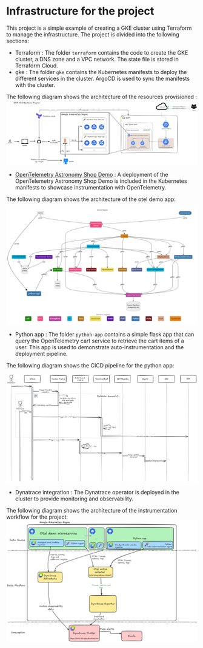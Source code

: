 # Infrastructure for the project

This project is a simple example of creating a GKE cluster using Terraform to
manage the infrastructure. The project is divided into the following sections:

- Terraform : The folder `terraform` contains the code to create the GKE
cluster, a DNS zone and a VPC network. The state file is stored in Terraform
Cloud.
- gke : The folder `gke` contains the Kubernetes manifests to deploy the
different services in the cluster. ArgoCD is used to sync the manifests with the
cluster.

The following diagram shows the architecture of the resources provisioned :
![project-architecture](./gke-architecture.png)

- [OpenTelemetry Astronomy Shop
  Demo](https://github.com/open-telemetry/opentelemetry-demo) : A deployment of
the OpenTelemetry Astronomy Shop Demo is included in the Kubernetes manifests to
showcase instrumentation with OpenTelemetry.

The following diagram shows the architecture of the otel demo app:

![otel-demo-architecture](./otel-demo-architecture.png)

- Python app : The folder `python-app` contains a simple flask app that can
query the OpenTelemetry cart service to retrieve the cart items of a user. This
app is used to demonstrate auto-instrumentation and the deployment pipeline.

The following diagram shows the CICD pipeline for the python app:

![cicd-pipeline](./cicd.png)

- Dynatrace integration : The Dynatrace operator is deployed in the cluster to
  provide monitoring and observability.

The following diagram shows the architecture of the instrumentation workflow
for the project:
![instrumentation-workflow](./instrumentation-workflow.png)
